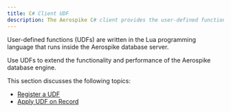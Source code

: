 ```yaml
---
title: C# Client UDF
description: The Aerospike C# client provides the user-defined function capabilities. 
---
```


User-defined functions (UDFs) are written in the Lua programming language that runs inside the Aerospike database server.

Use UDFs to extend the functionality and performance of the Aerospike database engine.

This section discusses the following topics:

- [Register a UDF](/docs/client/csharp/usage/udf/register.html)
- [Apply UDF on Record](/docs/client/csharp/usage/udf/apply.html)
